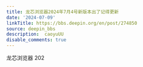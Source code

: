 ```yaml
---
title: 龙芯浏览器2024年7月4号新版本出了记得更新
date: '2024-07-09'
linkTitle: https://bbs.deepin.org/en/post/274850
source: deepin_bbs
description:  caoyuUU 
disable_comments: true
---
```

龙芯浏览器  202
